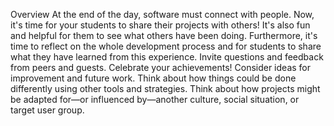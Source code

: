 Overview
At the end of the day, software must connect with people. Now, it's time for your students to share their projects with others! It's also fun and helpful for them to see what others have been doing.
Furthermore, it's time to reflect on the whole development process and for students to share what they have learned from this experience.
Invite questions and feedback from peers and guests. Celebrate your achievements! Consider ideas for improvement and future work. Think about how things could be done differently using other tools and strategies. Think about how projects might be adapted for—or influenced by—another culture, social situation, or target user group.
